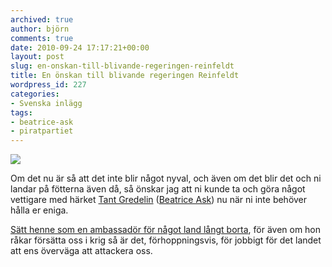 ```yaml
---
archived: true
author: björn
comments: true
date: 2010-09-24 17:17:21+00:00
layout: post
slug: en-onskan-till-blivande-regeringen-reinfeldt
title: En önskan till blivande regeringen Reinfeldt
wordpress_id: 227
categories:
- Svenska inlägg
tags:
- beatrice-ask
- piratpartiet
---
```


[![](http://sanitarium.se/files/uploads/2010/09/Judge-Ask-480px-300x168.jpg)](http://rickfalkvinge.se/2010/06/10/ask-dredd-hittar-spar-av-olaga-rattssakerhet-och-ingriper-direkt/)

Om det nu är så att det inte blir något nyval, och även om det blir det och ni landar på fötterna även då, så önskar jag att ni kunde ta och göra något vettigare med härket [Tant Gredelin](http://www.annatroberg.com/2010/03/19/tant-gredelin-foresprakar-skampale/) ([Beatrice Ask](http://henrikalexandersson.blogspot.com/search/label/Beatrice%20Ask)) nu när ni inte behöver hålla er eniga. 

[Sätt henne som en ambassadör för något land långt borta](http://futuriteter.blogg.se/2010/september/reinfelds-chans.html), för även om hon råkar försätta oss i krig så är det, förhoppningsvis, för jobbigt för det landet att ens överväga att attackera oss.
